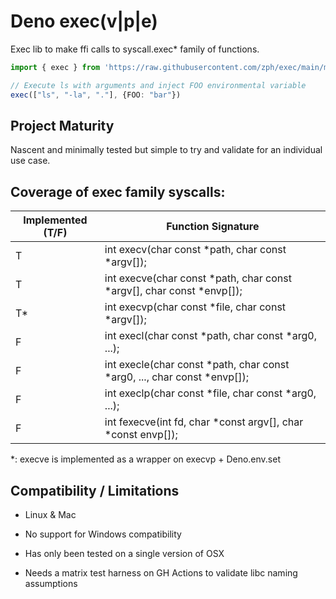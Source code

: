 # Deno exec(v|p|e)

Exec lib to make ffi calls to syscall.exec* family of functions.

```typescript
import { exec } from 'https://raw.githubusercontent.com/zph/exec/main/main.ts'

// Execute ls with arguments and inject FOO environmental variable
exec(["ls", "-la", "."], {FOO: "bar"})
```

## Project Maturity

Nascent and minimally tested but simple to try and validate for an individual use case.

## Coverage of exec family syscalls:

| Implemented (T/F) | Function Signature |
|------------------|--------------------|
| T                | int execv(char const *path, char const *argv[]); |
| T                | int execve(char const *path, char const *argv[], char const *envp[]); |
| T*               | int execvp(char const *file, char const *argv[]); |
| F                | int execl(char const *path, char const *arg0, ...); |
| F                | int execle(char const *path, char const *arg0, ..., char const *envp[]); |
| F                | int execlp(char const *file, char const *arg0, ...); |
| F                | int fexecve(int fd, char *const argv[], char *const envp[]); |

*: execve is implemented as a wrapper on execvp + Deno.env.set

## Compatibility / Limitations

- Linux & Mac
- No support for Windows compatibility

- Has only been tested on a single version of OSX
- Needs a matrix test harness on GH Actions to validate libc naming assumptions
